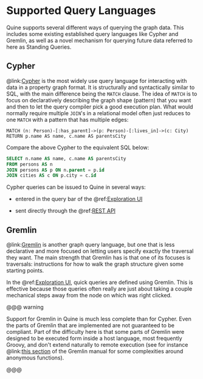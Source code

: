# Supported Query Languages

Quine supports several different ways of querying the graph data. This includes some existing
established query languages like Cypher and Gremlin, as well as a novel mechanism for querying
future data referred to here as Standing Queries.

## Cypher

@link:[Cypher](https://s3.amazonaws.com/artifacts.opencypher.org/openCypher9.pdf) is the most widely
use query language for interacting with data in a property graph format. It is structurally and
syntactically similar to SQL, with the main difference being the `MATCH` clause. The idea of `MATCH`
is to focus on declaratively describing the graph shape (pattern) that you want and then to let the
query compiler pick a good execution plan. What would normally require multiple `JOIN`'s in a
relational model often just reduces to one `MATCH` with a pattern that has multiple edges:

```cypher
MATCH (n: Person)-[:has_parent]->(p: Person)-[:lives_in]->(c: City)
RETURN p.name AS name, c.name AS parentsCity
```

Compare the above Cypher to the equivalent SQL below:

```sql
SELECT n.name AS name, c.name AS parentsCity
FROM persons AS n
JOIN persons AS p ON n.parent = p.id
JOIN cities AS c ON p.city = c.id
```

Cypher queries can be issued to Quine in several ways:

  * entered in the query bar of the @ref:[Exploration UI](exploration_ui.md)

  * sent directly through the @ref:[REST API](rest_api.md)

## Gremlin

@link:[Gremlin](https://tinkerpop.apache.org/gremlin.html) is another graph query language, but one
that is less declarative and more focused on letting users specify exactly the traversal they want.
The main strength that Gremlin has is that one of its focuses is traversals: instructions for how to
walk the graph structure given some starting points.

In the @ref:[Exploration UI](exploration_ui.md), quick queries are defined using Gremlin. This is
effective because those queries often really are just about taking a couple mechanical steps away
from the node on which was right clicked.

@@@ warning

Support for Gremlin in Quine is much less complete than for Cypher. Even the parts of Gremlin that
are implemented are not guaranteed to be compliant. Part of the difficulty here is that some parts
of Gremlin were designed to be executed form inside a host language, most frequently Groovy, and
don't extend naturally to remote execution (see for instance
@link:[this section](https://tinkerpop.apache.org/docs/3.4.7/reference/#_the_lambda_solution_3) of
the Gremlin manual for some complexities around anonymous functions).

@@@
